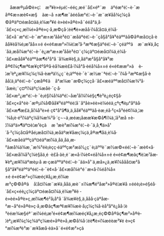     åææ®µå©è»ç¦    æ³¥è»éµé¦¬ééç¸æé¨å£«éª¨æ    äºéæ°é¦¬è·¯æå®¢æ±æè¢«æ§    ãæ¬å ±æ¶æ¯ãééåæ°é¦¬è·¯æ¨æ¥åå¾ç¼çå©å®äº¤éæå¤ãä¸è¼æ³¥é ­è»èé»å®è»å¨ééå°ä¸å·´å£«ç«ç¸æï¼é»å®è»ç·å¸æ©çå·¦éè¶è»æåå·ï¼å¦å¤ä¸è¼å·´å£«å¨æ°é¦¬è·¯æ°æ±æ¹ååè³é¤¨æåäºéé¦¬è·¯çå§å°å¥³éäººãå©å®æå¤çå·èåå¥éå¾é¡æ¹åå±±é é«é¢ææ²»ï¼è­¦æ¹å·²æª¢æ§äºéé¦¬è·¯çéäººã    æ¨æ¥ä¸åç´åä¸æåï¼æ°é¦¬è·¯è¿æ°æ±æ¹ååè³é¤¨ç¼çäº¤éæå¤ï¼ä¸è¼å·´å£«æåå¥³éäººãæ¶é²å°å ´å¾æ¥è§¸ä¸åäºæ­²å§å°å¥³æå®¢ï¼ç¶æª¢æ¥ç¢ºå®å·èå¾æè£å·ï¼å°å·èéå¾å±±é é«é¢ææ²»ã    è­¦æ¹èª¿æ¥ï¼ç¼ç¾å·èæªä½¿ç¨è¡äººéè·¯è¨­æ½æ¨ªéé¦¬è·¯ï¼å·²æª¢æ§å·èåå¦ä¸äºéé¦¬è·¯çæå®¢ã    å°æ¼æ¨æ©ç¼ççå·´å£«æéäººæå¤ï¼æ¾³å·´åæè¡¨ç¤ºï¼äºç¼æåè·¯ç·å·´å£«æ²¿æ°é¦¬è·¯è¡é§ï¼å¾äºé¦¬åæ¹åï¼ï¼é§ç¶è³è¿éç¢§å·´å£«ç«å°éè·¯æ®µï¼å©åå¥³éäººéè¦å¨å°åè»éè»è¼ééä¸­çªç¶èµ°åºãå·´å£«æ¶æ£ä¸åï¼å³è»é ­ç¢°å°å¶ä¸­ä¸åå¥³éäººãå·èæ¸éå·²ç«å³éé¢ï¼ä¸¦æ´¾å¡è·é²ï¼äºç¼å¾æ¾³å·´ç¬¬ä¸æéæ¡åææ¥æ©å¶ï¼ä¸¦å³æå ±è­¦ï¼äºä»¶äº¤è­¦æ¹èçã    æ ¹æè³æï¼æ°é¦¬è·¯ä¸å¸¶ä»å¹´å·²ç¼çå¤å®åé¡æå¤ï¼ä¸æåäºæ¥åæç¼çä¸å®æ¶åä¸è¼å·´å£«æåéäººçäº¤éäºæï¼ä¸åä¸åä¸æ­²ãæå¾ä¾æ¸¯æ¾³éè¡è­çç·éäººçæ²æä½¿ç¨è¡äººè¨­æ½æ©«éé¦¬è·¯æè¢«å·´å£«æåï¼å³ç¼è§åä¸é ·è£å·ãè¸é¨æ«å·ï¼è¢«éå¾å±±é é«é¢æ¶æãç¶è­¦æ¹åæ­¥èª¿æ¥ï¼äºæèµ·å æ·çæäººäºéé¦¬è·¯ãä»å¹´ä¸æå»¿ä¸æ¥ï¼å­åå¤æ­²å§å°å¥³éäººäºéé¦¬è·¯è¢«å·´å£«æåï¼è°é¨æ«å·ï¼éå¾å±±é é«é¢æ²»çï¼æéç¥å¿æ¸éï¼ææ³ç©©å®ã    å¦å¤ï¼æ¨æ¥ä¸ååä¸æè¨±ï¼æ¶é²åæ²»å®è­¦æ¥å ±ééè¡è»é§éå·´å£«ç«éè¿ç¼çäº¤éæå¤ï¼ä¸è¼æ³¥é ­è»èé»å®è»ç¸æï¼æ¶é²å¡å°å ´å¾æ¥è§¸ä¸ååå·çäºåæ­²æ¬å°é»å®è»ç·å¸æ©ãç¶æª¢æ¥ï¼æè­·å¡ç¼ç¾å·èå³å°è¿åå·¦è³èéæ¾æ§éª¨æï¼éé¡æ¹é«é¢æ¶æï¼æéç¥å¿æ¸éç©©å®ãç¶æ²»å®è­¦èª¿æ¥ï¼ç¼ç¾äºç¼æé»å®è»å¸æ©å¾å·¦éè¶è»ï¼æéèæ³¥é ­è»ç¢°æï¼æªè³æ¨æ¥åæå·èä»å¨é«é¢æ²»çã